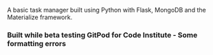 A basic task manager built using Python with Flask, MongoDB and the Materialize framework.

### Built while beta testing GitPod for Code Institute - Some formatting errors